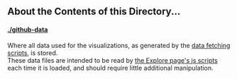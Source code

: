 ## About the Contents of this Directory...

#### [./github-data][data dir]
Where all data used for the visualizations, as generated by the [data fetching scripts][scripts dir], is stored.  
These data files are intended to be read by [the Explore page's js scripts][js dir] each time it is loaded, and should require little additional manipulation.  

[data dir]: ./github-data
[scripts dir]: ../_explore/scripts
[js dir]: ../js/explore

